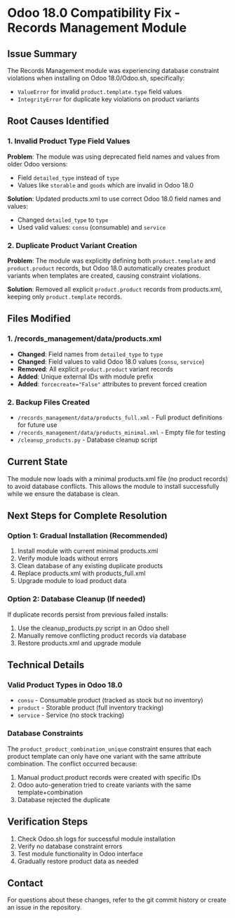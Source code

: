 # Odoo 18.0 Compatibility Fix - Records Management Module

## Issue Summary
The Records Management module was experiencing database constraint violations when installing on Odoo 18.0/Odoo.sh, specifically:
- `ValueError` for invalid `product.template.type` field values
- `IntegrityError` for duplicate key violations on product variants

## Root Causes Identified

### 1. Invalid Product Type Field Values
**Problem**: The module was using deprecated field names and values from older Odoo versions:
- Field `detailed_type` instead of `type`
- Values like `storable` and `goods` which are invalid in Odoo 18.0

**Solution**: Updated products.xml to use correct Odoo 18.0 field names and values:
- Changed `detailed_type` to `type`
- Used valid values: `consu` (consumable) and `service`

### 2. Duplicate Product Variant Creation
**Problem**: The module was explicitly defining both `product.template` and `product.product` records, but Odoo 18.0 automatically creates product variants when templates are created, causing constraint violations.

**Solution**: Removed all explicit `product.product` records from products.xml, keeping only `product.template` records.

## Files Modified

### 1. /records_management/data/products.xml
- **Changed**: Field names from `detailed_type` to `type`
- **Changed**: Field values to valid Odoo 18.0 values (`consu`, `service`)
- **Removed**: All explicit `product.product` variant records
- **Added**: Unique external IDs with module prefix
- **Added**: `forcecreate="False"` attributes to prevent forced creation

### 2. Backup Files Created
- `/records_management/data/products_full.xml` - Full product definitions for future use
- `/records_management/data/products_minimal.xml` - Empty file for testing
- `/cleanup_products.py` - Database cleanup script

## Current State

The module now loads with a minimal products.xml file (no product records) to avoid database conflicts. This allows the module to install successfully while we ensure the database is clean.

## Next Steps for Complete Resolution

### Option 1: Gradual Installation (Recommended)
1. Install module with current minimal products.xml
2. Verify module loads without errors
3. Clean database of any existing duplicate products
4. Replace products.xml with products_full.xml
5. Upgrade module to load product data

### Option 2: Database Cleanup (If needed)
If duplicate records persist from previous failed installs:
1. Use the cleanup_products.py script in an Odoo shell
2. Manually remove conflicting product records via database
3. Restore products.xml and upgrade module

## Technical Details

### Valid Product Types in Odoo 18.0
- `consu` - Consumable product (tracked as stock but no inventory)
- `product` - Storable product (full inventory tracking)
- `service` - Service (no stock tracking)

### Database Constraints
The `product_product_combination_unique` constraint ensures that each product template can only have one variant with the same attribute combination. The conflict occurred because:
1. Manual product.product records were created with specific IDs
2. Odoo auto-generation tried to create variants with the same template+combination
3. Database rejected the duplicate

## Verification Steps
1. Check Odoo.sh logs for successful module installation
2. Verify no database constraint errors
3. Test module functionality in Odoo interface
4. Gradually restore product data as needed

## Contact
For questions about these changes, refer to the git commit history or create an issue in the repository.
